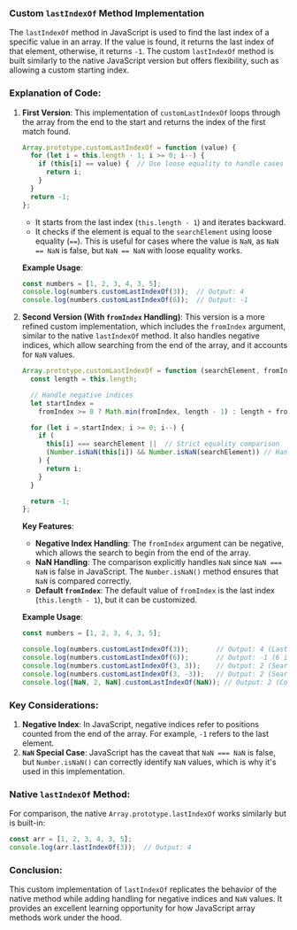 ### Custom `lastIndexOf` Method Implementation

The `lastIndexOf` method in JavaScript is used to find the last index of a specific value in an array. If the value is found, it returns the last index of that element, otherwise, it returns `-1`. The custom `lastIndexOf` method is built similarly to the native JavaScript version but offers flexibility, such as allowing a custom starting index.

### Explanation of Code:

1. **First Version**:
   This implementation of `customLastIndexOf` loops through the array from the end to the start and returns the index of the first match found.

   ```javascript
   Array.prototype.customLastIndexOf = function (value) {
     for (let i = this.length - 1; i >= 0; i--) {
       if (this[i] == value) {  // Use loose equality to handle cases like `NaN`
         return i;
       }
     }
     return -1;
   };
   ```

   - It starts from the last index (`this.length - 1`) and iterates backward.
   - It checks if the element is equal to the `searchElement` using loose equality (`==`). This is useful for cases where the value is `NaN`, as `NaN == NaN` is false, but `NaN == NaN` with loose equality works.

   **Example Usage**:
   ```javascript
   const numbers = [1, 2, 3, 4, 3, 5];
   console.log(numbers.customLastIndexOf(3));  // Output: 4
   console.log(numbers.customLastIndexOf(6));  // Output: -1
   ```

2. **Second Version (With `fromIndex` Handling)**:
   This version is a more refined custom implementation, which includes the `fromIndex` argument, similar to the native `lastIndexOf` method. It also handles negative indices, which allow searching from the end of the array, and it accounts for `NaN` values.

   ```javascript
   Array.prototype.customLastIndexOf = function (searchElement, fromIndex = this.length - 1) {
     const length = this.length;

     // Handle negative indices
     let startIndex =
       fromIndex >= 0 ? Math.min(fromIndex, length - 1) : length + fromIndex;

     for (let i = startIndex; i >= 0; i--) {
       if (
         this[i] === searchElement ||  // Strict equality comparison
         (Number.isNaN(this[i]) && Number.isNaN(searchElement)) // Handle NaN equality
       ) {
         return i;
       }
     }

     return -1;
   };
   ```

   **Key Features**:
   - **Negative Index Handling**: The `fromIndex` argument can be negative, which allows the search to begin from the end of the array.
   - **NaN Handling**: The comparison explicitly handles `NaN` since `NaN === NaN` is false in JavaScript. The `Number.isNaN()` method ensures that `NaN` is compared correctly.
   - **Default `fromIndex`**: The default value of `fromIndex` is the last index (`this.length - 1`), but it can be customized.

   **Example Usage**:

   ```javascript
   const numbers = [1, 2, 3, 4, 3, 5];
   
   console.log(numbers.customLastIndexOf(3));       // Output: 4 (Last occurrence of 3)
   console.log(numbers.customLastIndexOf(6));       // Output: -1 (6 is not in the array)
   console.log(numbers.customLastIndexOf(3, 3));    // Output: 2 (Search starts from index 3)
   console.log(numbers.customLastIndexOf(3, -3));   // Output: 2 (Search starts from index 3 (from the end))
   console.log([NaN, 2, NaN].customLastIndexOf(NaN)); // Output: 2 (Correctly handles NaN)
   ```

### Key Considerations:
1. **Negative Index**: In JavaScript, negative indices refer to positions counted from the end of the array. For example, `-1` refers to the last element.
2. **`NaN` Special Case**: JavaScript has the caveat that `NaN === NaN` is false, but `Number.isNaN()` can correctly identify `NaN` values, which is why it's used in this implementation.

### Native `lastIndexOf` Method:
For comparison, the native `Array.prototype.lastIndexOf` works similarly but is built-in:
```javascript
const arr = [1, 2, 3, 4, 3, 5];
console.log(arr.lastIndexOf(3));  // Output: 4
```

### Conclusion:
This custom implementation of `lastIndexOf` replicates the behavior of the native method while adding handling for negative indices and `NaN` values. It provides an excellent learning opportunity for how JavaScript array methods work under the hood.
